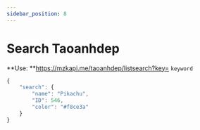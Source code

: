 ```yaml
---
sidebar_position: 8
---
```

# Search Taoanhdep


**Use: **https://mzkapi.me/taoanhdep/listsearch?key= `keyword`

```jsx title="https://mzkapi.me/taoanhdep/search?key=Pika"
{
    "search": {
        "name": "Pikachu",
        "ID": 546,
        "color": "#f8ce3a"
    }
}
```